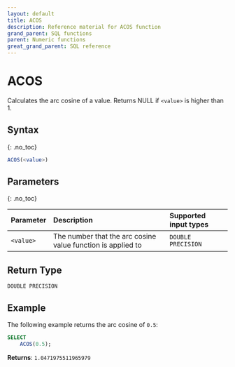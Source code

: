 ```yaml
---
layout: default
title: ACOS
description: Reference material for ACOS function
grand_parent: SQL functions
parent: Numeric functions
great_grand_parent: SQL reference
---
```


# ACOS

Calculates the arc cosine of a value. Returns NULL if `<value>` is higher than 1.

## Syntax
{: .no_toc}

```sql
ACOS(<value>)
```

## Parameters 
{: .no_toc}

| Parameter | Description                                                                                                         | Supported input types |
| :--------- | :------------------------------------------------------------------------------------------------------------------- | :-------------------|
| `<value>`   | The number that the arc cosine value function is applied to | `DOUBLE PRECISION` |

## Return Type
`DOUBLE PRECISION`

## Example
The following example returns the arc cosine  of `0.5`:

```sql
SELECT
    ACOS(0.5);
```

**Returns**: `1.0471975511965979`
